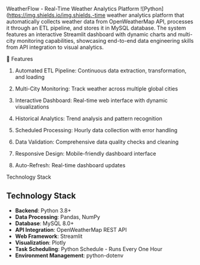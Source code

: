 WeatherFlow - Real-Time Weather Analytics Platform
![Python](https://img.shields.io/img.shields.-time weather analytics platform that automatically collects weather data from OpenWeatherMap API, processes it through an ETL pipeline, and stores it in MySQL database. The system features an interactive Streamlit dashboard with dynamic charts and multi-city monitoring capabilities, showcasing end-to-end data engineering skills from API integration to visual analytics.

🌟 Features
1. Automated ETL Pipeline: Continuous data extraction, transformation, and loading
 
2. Multi-City Monitoring: Track weather across multiple global cities

3. Interactive Dashboard: Real-time web interface with dynamic visualizations

4. Historical Analytics: Trend analysis and pattern recognition

5. Scheduled Processing: Hourly data collection with error handling

6. Data Validation: Comprehensive data quality checks and cleaning

7. Responsive Design: Mobile-friendly dashboard interface

8. Auto-Refresh: Real-time dashboard updates

Technology Stack

## Technology Stack

- **Backend**: Python 3.8+
- **Data Processing**: Pandas, NumPy
- **Database**: MySQL 8.0+
- **API Integration**: OpenWeatherMap REST API
- **Web Framework**: Streamlit
- **Visualization**: Plotly
- **Task Scheduling**: Python Schedule - Runs Every One Hour
- **Environment Management**: python-dotenv
